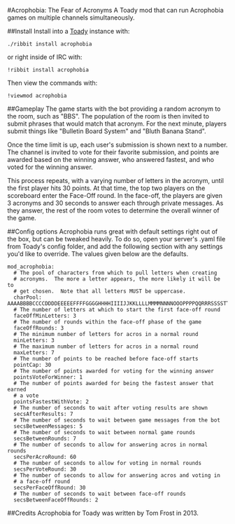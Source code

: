#Acrophobia: The Fear of Acronyms
A Toady mod that can run Acrophobia games on multiple channels simultaneously.

##Install
Install into a [Toady](https://github.com/TomFrost/Toady) instance with:

    ./ribbit install acrophobia

or right inside of IRC with:

	!ribbit install acrophobia

Then view the commands with:

	!viewmod acrophobia

##Gameplay
The game starts with the bot providing a random acronym to the room, such as
"BBS".  The population of the room is then invited to submit phrases that would
match that acronym.  For the next minute, players submit things like "Bulletin
Board System" and "Bluth Banana Stand".

Once the time limit is up, each user's submission is shown next to a number.
The channel is invited to vote for their favorite submission, and points are
awarded based on the winning answer, who answered fastest, and who voted for
the winning answer.

This process repeats, with a varying number of letters in the acronym, until
the first player hits 30 points.  At that time, the top two players on the
scoreboard enter the Face-Off round.  In the face-off, the players are given 3
acronyms and 30 seconds to answer each through private messages.  As they
answer, the rest of the room votes to determine the overall winner of the game.

##Config options
Acrophobia runs great with default settings right out of the box, but can be
tweaked heavily.  To do so, open your server's .yaml file from Toady's config
folder, and add the following section with any settings you'd like to override.
The values given below are the defaults.

	mod_acrophobia:
	  # The pool of characters from which to pull letters when creating
	  # acronyms.  The more a letter appears, the more likely it will be to
	  # get chosen.  Note that all letters MUST be uppercase.
	  charPool: AAAABBBBCCCCDDDDEEEEEFFFFGGGGHHHHIIIIJJKKLLLLMMMMNNNNOOOPPPPQQRRRSSSSTTTTUVVWWXYYZ
	  # The number of letters at which to start the first face-off round
      faceOffMinLetters: 3
      # The number of rounds within the face-off phase of the game
      faceOffRounds: 3
      # The minimum number of letters for acros in a normal round
      minLetters: 3
      # The maximum number of letters for acros in a normal round
      maxLetters: 7
      # The number of points to be reached before face-off starts
      pointCap: 30
      # The number of points awarded for voting for the winning answer
      pointsVoteForWinner: 1
      # The number of points awarded for being the fastest answer that earned
      # a vote
      pointsFastestWithVote: 2
      # The number of seconds to wait after voting results are shown
      secsAfterResults: 7
      # The number of seconds to wait between game messages from the bot
      secsBetweenMessages: 5
      # The number of seconds to wait between normal game rounds
      secsBetweenRounds: 7
      # The number of seconds to allow for answering acros in normal rounds
      secsPerAcroRound: 60
      # The number of seconds to allow for voting in normal rounds
      secsPerVoteRound: 30
      # The number of seconds to allow for answering acros and voting in
      # a face-off round
      secsPerFaceOffRound: 30
      # The number of seconds to wait between face-off rounds
      secsBetweenFaceOffRounds: 2

##Credits
Acrophobia for Toady was written by Tom Frost in 2013.
